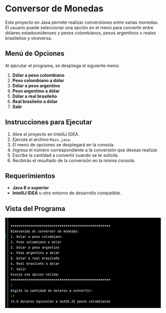 # Conversor de Monedas

Este proyecto en Java permite realizar conversiones entre varias monedas. El usuario puede seleccionar una opción en el menú para convertir entre dólares estadounidenses y pesos colombianos, pesos argentinos o reales brasileños y viceversa.

## Menú de Opciones

Al ejecutar el programa, se despliega el siguiente menú:

1. **Dólar a peso colombiano**
2. **Peso colombiano a dólar**
3. **Dólar a peso argentino**
4. **Peso argentino a dólar**
5. **Dólar a real brasileño**
6. **Real brasileño a dólar**
7. **Salir**

## Instrucciones para Ejecutar

1. Abre el proyecto en IntelliJ IDEA.
2. Ejecuta el archivo `Main.java`.
3. El menú de opciones se desplegará en la consola.
4. Ingresa el número correspondiente a la conversión que deseas realizar.
5. Escribe la cantidad a convertir cuando se te solicite.
6. Recibirás el resultado de la conversión en la misma consola.

## Requerimientos

- **Java 8 o superior**
- **IntelliJ IDEA** u otro entorno de desarrollo compatible.

## Vista del Programa

![Vista del Conversor de Monedas](assets/conversor-monedas.png)